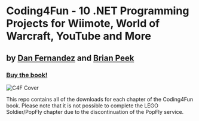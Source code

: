 # Coding4Fun - 10 .NET Programming Projects for Wiimote, World of Warcraft, YouTube and More
## by [Dan Fernandez](https://twitter.com/danielfe) and [Brian Peek](https://brianpeek.com/)
### [Buy the book!](http://www.amazon.com/exec/obidos/ASIN/0596520743/)

![C4F Cover](https://images-na.ssl-images-amazon.com/images/I/51Izd9wrcwL.jpg)

This repo contains all of the downloads for each chapter of the Coding4Fun book. Please note that it is not possible to complete the LEGO Soldier/PopFly chapter due to the discontinuation of the PopFly service.